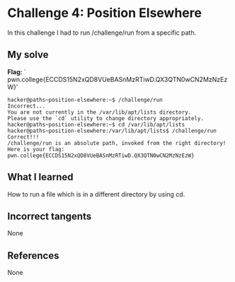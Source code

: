 # Challenge 4: Position Elsewhere
In this challenge I had to run /challenge/run from a specific path.

## My solve
**Flag:** ` pwn.college{ECCDS15N2xQD8VUeBASnMzRTiwD.QX3QTN0wCN2MzNzEzW}’

```
hacker@paths~position-elsewhere:~$ /challenge/run
Incorrect...
You are not currently in the /var/lib/apt/lists directory.
Please use the `cd` utility to change directory appropriately.
hacker@paths~position-elsewhere:~$ cd /var/lib/apt/lists
hacker@paths~position-elsewhere:/var/lib/apt/lists$ /challenge/run
Correct!!!
/challenge/run is an absolute path, invoked from the right directory!
Here is your flag:
pwn.college{ECCDS15N2xQD8VUeBASnMzRTiwD.QX3QTN0wCN2MzNzEzW}
```

## What I learned
How to run a file which is in a different directory by using cd.

## Incorrect tangents
None

## References
None
